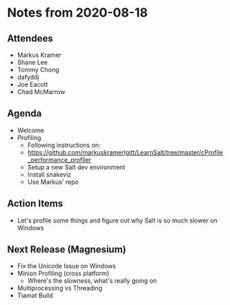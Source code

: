 # Notes from 2020-08-18

## Attendees
- Markus Kramer
- Shane Lee
- Tommy Chong
- dafyddj
- Joe Eacott
- Chad McMarrow

## Agenda
- Welcome
- Profiling
    - Following instructions on:
    - https://github.com/markuskramerIgitt/LearnSalt/tree/master/cProfile_performance_profiler
    - Setup a new Salt dev environment
    - Install snakeviz
    - Use Markus' repo 

## Action Items
- Let's profile some things and figure out why Salt is so much slower on Windows

## Next Release (Magnesium)
- Fix the Unicode Issue on Windows
- Minion Profiling (cross platform)
    - Where's the slowness, what's really going on
- Multiprocessing vs Threading
- Tiamat Build
